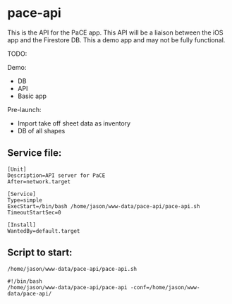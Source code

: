# pace-api

This is the API for the PaCE app. This API will be a liaison between the iOS app and the Firestore DB. This a demo app and may not be fully functional. 


TODO: 

Demo:

* DB
* API
* Basic app

Pre-launch:
* Import take off sheet data as inventory
* DB of all shapes


## Service file:
```
[Unit]
Description=API server for PaCE
After=network.target

[Service]
Type=simple
ExecStart=/bin/bash /home/jason/www-data/pace-api/pace-api.sh
TimeoutStartSec=0

[Install]
WantedBy=default.target
```
## Script to start:

`/home/jason/www-data/pace-api/pace-api.sh`
```
#!/bin/bash
/home/jason/www-data/pace-api/pace-api -conf=/home/jason/www-data/pace-api/
```
